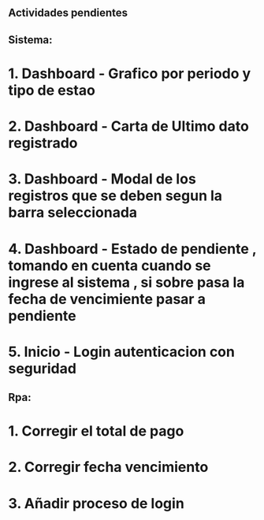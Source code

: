 ## Actividades pendientes

## Sistema:
# 1. Dashboard - Grafico por periodo y tipo de estao
# 2. Dashboard  - Carta de Ultimo dato registrado
# 3. Dashboard - Modal de los registros que se deben segun la barra seleccionada
# 4. Dashboard - Estado de pendiente , tomando en cuenta cuando se ingrese al sistema , si sobre pasa la fecha de vencimiente pasar a pendiente
# 5. Inicio - Login autenticacion con seguridad


## Rpa:
# 1. Corregir el total de pago
# 2. Corregir fecha vencimiento 
# 3. Añadir proceso de login 
